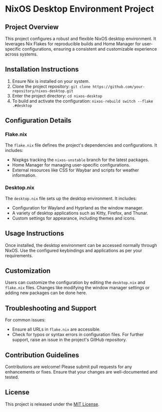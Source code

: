 
# NixOS Desktop Environment Project

## Project Overview
This project configures a robust and flexible NixOS desktop environment. It leverages Nix Flakes for reproducible builds and Home Manager for user-specific configurations, ensuring a consistent and customizable experience across systems.

## Installation Instructions
1. Ensure Nix is installed on your system.
2. Clone the project repository: `git clone https://github.com/your-repository/nixos-desktop.git`
3. Enter the project directory: `cd nixos-desktop`
4. To build and activate the configuration: `nixos-rebuild switch --flake .#desktop`

## Configuration Details
### Flake.nix
The `flake.nix` file defines the project's dependencies and configurations. It includes:
- Nixpkgs tracking the `nixos-unstable` branch for the latest packages.
- Home Manager for managing user-specific configurations.
- External resources like CSS for Waybar and scripts for weather information.

### Desktop.nix
The `desktop.nix` file sets up the desktop environment. It includes:
- Configuration for Wayland and Hyprland as the window manager.
- A variety of desktop applications such as Kitty, Firefox, and Thunar.
- Custom settings for appearance, including themes and icons.

## Usage Instructions
Once installed, the desktop environment can be accessed normally through NixOS. Use the configured keybindings and applications as per your requirements.

## Customization
Users can customize the configuration by editing the `desktop.nix` and `flake.nix` files. Changes like modifying the window manager settings or adding new packages can be done here.

## Troubleshooting and Support
For common issues:
- Ensure all URLs in `flake.nix` are accessible.
- Check for typos or syntax errors in configuration files.
For further support, raise an issue in the project's GitHub repository.

## Contribution Guidelines
Contributions are welcome! Please submit pull requests for any enhancements or fixes. Ensure that your changes are well-documented and tested.

## License
This project is released under the [MIT License](LICENSE).
